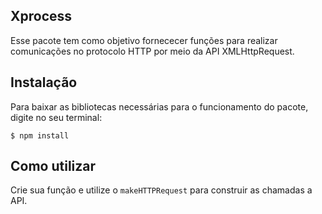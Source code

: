 ## Xprocess

Esse pacote tem como objetivo fornececer funções para realizar comunicações no protocolo HTTP por meio da API XMLHttpRequest.

## Instalação

Para baixar as bibliotecas necessárias para o funcionamento do pacote, digite no seu terminal:

```
$ npm install
```

## Como utilizar

Crie sua função e utilize o `makeHTTPRequest` para construir as chamadas a API.




